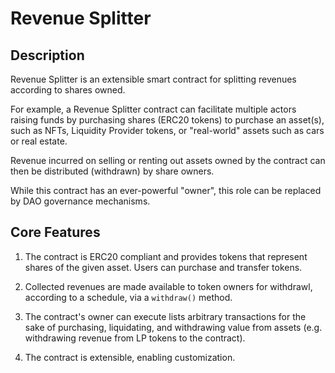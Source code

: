 # Revenue Splitter

## Description

Revenue Splitter is an extensible smart contract for splitting revenues according to shares owned.

For example, a Revenue Splitter contract can facilitate multiple actors raising funds by purchasing shares (ERC20 tokens) to purchase an asset(s), such as NFTs, Liquidity Provider tokens, or "real-world" assets such as cars or real estate.

Revenue incurred on selling or renting out assets owned by the contract can then be distributed (withdrawn) by share owners.

While this contract has an ever-powerful "owner", this role can be replaced by DAO governance mechanisms.

## Core Features

1. The contract is ERC20 compliant and provides tokens that represent shares of the given asset. Users can purchase and transfer tokens.

2. Collected revenues are made available to token owners for withdrawl, according to a schedule, via a `withdraw()` method.

3. The contract's owner can execute lists arbitrary transactions for the sake of purchasing, liquidating, and withdrawing value from assets (e.g. withdrawing revenue from LP tokens to the contract).

4. The contract is extensible, enabling customization.
